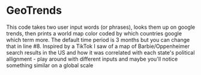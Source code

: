 # GeoTrends
This code takes two user input words (or phrases), looks them up on google trends, then prints a world map color coded by which countries google which term more. 
The default time period is 3 months but you can change that in line #8. Inspired by a TikTok I saw of a map of Barbie/Oppenheimer search results in the US and how it 
was correlated with each state's political allignment - play around with different inputs and maybe you'll notice something similar on a global scale
